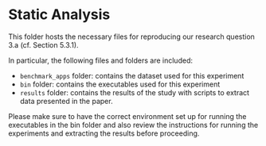 # Static Analysis

This folder hosts the necessary files for reproducing our research question 3.a (cf. Section 5.3.1). 

In particular, the following files and folders are included:

- `benchmark_apps` folder: contains the dataset used for this experiment
- `bin` folder: contains the executables used for this experiment
- `results` folder: contains the results of the study with scripts to extract data presented in the paper.

Please make sure to have the correct environment set up for running the executables in the bin folder and also review the instructions for running the experiments and extracting the results before proceeding.

